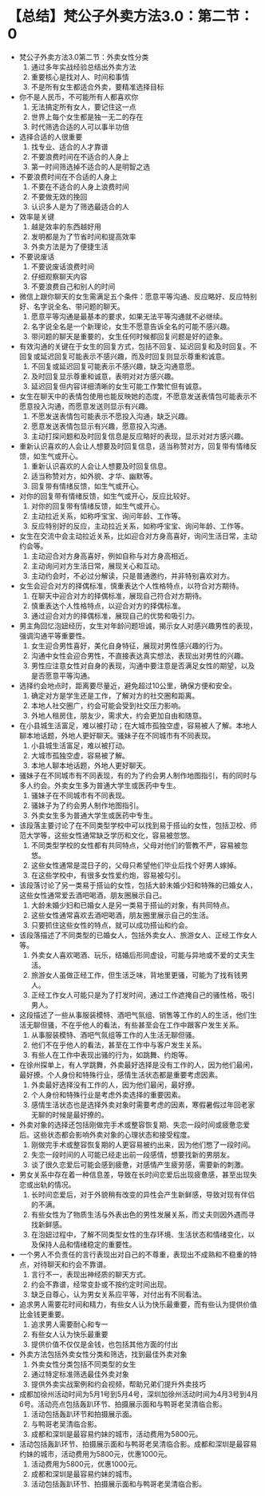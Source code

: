 # 【总结】梵公子外卖方法3.0：第二节：0

-   梵公子外卖方法3.0第二节：外卖女性分类
    1.  通过多年实战经验总结出外卖方法
    2.  重要核心是找对人、时间和事情
    3.  不是所有女生都适合外卖，要精准选择目标
-   你不是人民币，不可能所有人都喜欢你
    1.  无法搞定所有女人，要记住这一点
    2.  世界上每个女生都是独一无二的存在
    3.  时代筛选合适的人可以事半功倍
-   选择合适的人很重要
    1.  找专业、适合的人才靠谱
    2.  不要浪费时间在不适合的人身上
    3.  第一时间筛选掉不适合的人是明智之选
-   不要浪费时间在不合适的人身上
    1.  不要在不适合的人身上浪费时间
    2.  不要做无效的挽回
    3.  认识多人是为了筛选最适合的人
-   效率是关键
    1.  越是效率的东西越好用
    2.  发明都是为了节省时间和提高效率
    3.  外卖方法是为了便捷生活
-   不要说废话
    1.  不要说废话浪费时间
    2.  仔细观察聊天内容
    3.  不要浪费自己和别人的时间
-   微信上跟你聊天的女生需满足五个条件：愿意平等沟通、反应略好、反应特别好、名字说全名、带问题的聊天。
    1.  愿意平等沟通是最基本的要求，如果无法平等沟通就不必继续。
    2.  名字说全名是一个新理论，女生不愿意告诉全名的可能不感兴趣。
    3.  带问题的聊天是重要的，女生任何时候都回复问题是好的迹象。
-   有效沟通的关键在于女生的回复方式，包括不回复、延迟回复和及时回复。不回复或延迟回复可能表示不感兴趣，而及时回复则显示尊重和诚意。
    1.  不回复或延迟回复可能表示不感兴趣，缺乏沟通意愿。
    2.  及时回复显示尊重和诚意，表明对对方感兴趣。
    3.  延迟回复但内容详细清晰的女生可能工作繁忙但有诚意。
-   女生在聊天中的表情包使用也能反映她的态度，不愿意发送表情包可能表示不愿意投入沟通，而愿意发送则显示有兴趣。
    1.  不愿发送表情包可能表示不愿投入沟通，缺乏兴趣。
    2.  愿意发送表情包显示有兴趣，愿意投入沟通。
    3.  主动打探问题和及时回复信息是反应略好的表现，显示对对方感兴趣。
-   重新认识喜欢的人会让人想要及时回复信息，适当称赞对方，回复带有情绪反馈，如生气或开心。
    1.  重新认识喜欢的人会让人想要及时回复信息。
    2.  适当称赞对方，如外貌、才华、幽默等。
    3.  回复带有情绪反馈，如生气或开心。
-   对你的回复带有情绪反馈，如生气或开心，反应比较好。
    1.  对你的回复带有情绪反馈，如生气或开心。
    2.  主动拉近关系，如称呼宝宝、询问年龄、工作等。
    3.  反应特别好的反应，主动拉近关系，如称呼宝宝、询问年龄、工作等。
-   女生在交流中会主动拉近关系，比如迎合对方身高喜好，询问生活日常，主动约会等。
    1.  主动迎合对方身高喜好，例如自称与对方身高相近。
    2.  主动询问对方生活日常，展现关心和互动。
    3.  主动约会时，不必过分解读，只是普通邀约，并非特别喜欢对方。
-   女生会迎合对方的择偶标准，慎重表达个人性格特点，以符合对方期待。
    1.  在聊天中迎合对方的择偶标准，展现自己符合对方期待。
    2.  慎重表达个人性格特点，以迎合对方的择偶标准。
    3.  通过迎合对方的择偶标准，展现自己的优势和吸引力。
-   男主角回忆泡妞经历，女生对年龄问题坦诚，揭示女人对感兴趣男性的表现，强调沟通平等重要性。
    1.  女生迎合男性喜好，美化自身特征，展现对男性感兴趣的行为。
    2.  沟通中女性会迎合男性，不直接表达真实想法，表现出对男性的兴趣。
    3.  男性应注意女性对自身的表现，沟通中要注意是否满足女性的期望，以及是否愿意平等沟通。
-   选择约会地点时，距离要尽量近，避免超过10公里，确保方便和安全。
    1.  确定对方是学生还是工作，了解对方的社交圈和距离。
    2.  本地人社交圈广，约会可能会受到社交压力影响。
    3.  外地人租房住，朋友少，需求大，约会更加自由和随意。
-   在小县城生活富足，难以被打动；在大城市孤独空虚，容易被人了解。本地人聊本地话题，外地人更好聊天。骚妹子在不同城市有不同表现。
    1.  小县城生活富足，难以被打动。
    2.  大城市孤独空虚，容易被了解。
    3.  本地人聊本地话题，外地人更好聊天。
-   骚妹子在不同城市有不同表现，有的为了约会男人制作地图指引，有的同时与多人约会。外卖女生多为普通大学生或医药中专生。
    1.  骚妹子在不同城市有不同表现。
    2.  骚妹子为了约会男人制作地图指引。
    3.  外卖女生多为普通大学生或医药中专生。
-   该段落主要讨论了在不同类型学校中可以找到易于搭讪的女性，包括卫校、师范大学等，这些女性通常缺乏学历和文化，容易被忽悠。
    1.  不同类型学校的女性都有共同特点，父母对他们的管教不严，容易被忽悠。
    2.  这些女性通常是混日子的，父母只希望他们毕业后找个好男人嫁掉。
    3.  在这些学校中，有很多女性爱约炮，容易被勾引。
-   该段落讨论了另一类易于搭讪的女性，包括大龄未婚少妇和特殊的已婚女人，这些女性通常爱去酒吧喝酒，朋友圈展示自己。
    1.  大龄未婚少妇和已婚女人是另一类易于搭讪的对象，有共同特点。
    2.  这些女性通常喜欢去酒吧喝酒，朋友圈里展示自己的生活。
    3.  只要抓住这些女性的特点，就可以成功搭讪和约会。
-   该段落描述了不同类型的已婚女人，包括外卖女人、旅游女人、正经工作女人等。
    1.  外卖女人喜欢喝酒、玩乐，结婚后形同虚设，可能与异地或不爱的丈夫生活。
    2.  旅游女人虽做正经工作，但生活乏味，背地里更骚，可能为了找有钱男人。
    3.  正经工作女人可能只是为了打发时间，通过工作遮掩自己的骚性格，吸引男人。
-   这段描述了一些从事服装模特、酒吧气氛组、销售等工作的人的生活，他们生活无聊但骚，不在乎他人的看法，有些甚至会在工作中跟客户发生关系。
    1.  从事服装模特、酒吧气氛组等工作的人生活无聊但骚。
    2.  他们不在乎他人的看法，甚至在工作中与客户发生关系。
    3.  有些人在工作中表现出骚的行为，如跳舞、约炮等。
-   在徐州探单上，有人学跳舞，外卖最好选择是没有工作的人，因为他们最闲，最好撩。个人身份和特殊行业，感情生活状态都是重要考虑因素。
    1.  外卖最好选择没有工作的人，因为他们最闲，最好撩。
    2.  个人身份和特殊行业是考虑外卖选择的重要因素。
    3.  感情生活状态也是选择外卖对象时需要考虑的因素，寒假暑假过年回老家无聊的时候是最好撩的。
-   外卖对象的选择还包括刚做完手术或整容恢复期、失恋一段时间或疲惫恋爱后。这些状态都会影响外卖对象的心理状态和接受程度。
    1.  刚做完手术或整容恢复期的人更容易被约出来，因为他们憋了一段时间。
    2.  失恋一段时间的人可能已经走出前一段感情，想要找新的男朋友。
    3.  谈了很久恋爱后可能会感到疲惫，对感情产生疲劳感，需要新的刺激。
-   男女关系中存在着一种信息差，导致在长时间恋爱后出现疲惫感，甚至出现失恋或出轨的情况。
    1.  长时间恋爱后，对于外貌稍有改变的异性会产生新鲜感，导致对现有伴侣的不满。
    2.  有些女性为了物质生活与外表出色的男性发展关系，而丈夫则因外遇而寻找新鲜感。
    3.  在泡妞过程中，了解不同类型女性的生存环境、生活状态和情绪变化，以及保持人品和情绪稳定的重要性。
-   一个男人不负责任的言行表现出对自己的不尊重，表现出不成熟和不稳重的特点，对待聊天和约会不靠谱。
    1.  言行不一，表现出神经质的聊天方式。
    2.  约会不靠谱，经常变卦或不按约定时间出现。
    3.  缺乏自尊心，认为男女关系应平等，对付出有不同看法。
-   追求男人需要花时间和精力，有些女人认为快乐最重要，而有些认为提供价值比金钱更重要。
    1.  追求男人需要耐心和专一
    2.  有些女人认为快乐最重要
    3.  提供价值不仅仅是金钱，也包括其他方面的付出
-   外卖方法包括外卖女性分类和筛选，找到最佳外卖对象
    1.  外卖女性分类包括不同类型的女生
    2.  通过特定标准筛选最佳外卖对象
    3.  提供外卖实战案例和约会视频，帮助兄弟们提升外卖技巧
-   成都加徐州活动时间为5月1号到5月4号，深圳加徐州活动时间为4月3号到4月6号。活动亮点包括轰趴环节、拍摄展示面和与鸭哥老吴清临合影。
    1.  活动包括轰趴环节和拍摄展示面。
    2.  与鸭哥老吴清临合影。
    3.  成都和深圳是最容易约妹的城市，活动费用为5800元。
-   活动包括轰趴环节、拍摄展示面和与鸭哥老吴清临合影。成都和深圳是最容易约妹的城市，活动费用为5800元，优惠1000元。
    1.  活动费用为5800元，优惠1000元。
    2.  成都和深圳是最容易约妹的城市。
    3.  活动包括轰趴环节、拍摄展示面和与鸭哥老吴清临合影。